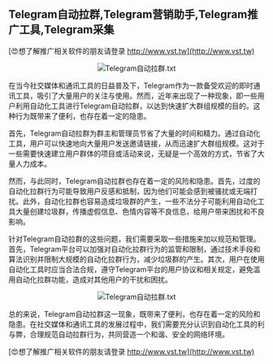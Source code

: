 ## **Telegram自动拉群,Telegram营销助手,Telegram推广工具,Telegram采集**

[😍想了解推广相关软件的朋友请登录 http://www.vst.tw](http://www.vst.tw)

 <center><img src="https://vst.tw/MP4/tuiguang/png/6.png" alt="Telegram自动拉群.txt"></center>

在当今社交媒体和通讯工具的日益普及下，Telegram作为一款备受欢迎的即时通讯工具，吸引了大量用户的关注与使用。然而，近年来出现了一种现象，即一些用户利用自动化工具进行Telegram自动拉群，以达到快速扩大群组规模的目的。这种行为既带来了便利，也存在着一定的隐患。

首先，Telegram自动拉群为群主和管理员节省了大量的时间和精力。通过自动化工具，用户可以快速地向大量用户发送邀请链接，从而迅速扩大群组规模。这对于一些需要快速建立用户群体的项目或活动来说，无疑是一个高效的方式，节省了大量人力成本。

然而，与此同时，Telegram自动拉群也存在着一定的风险和隐患。首先，过度的自动化拉群行为可能导致用户反感和抵制，因为他们可能会感到被骚扰或无端打扰。此外，自动化拉群也容易造成垃圾群的产生，一些不法分子可能利用自动化工具大量创建垃圾群，传播虚假信息、色情内容等不良信息，给用户带来困扰和不良影响。

针对Telegram自动拉群的这些问题，我们需要采取一些措施来加以规范和管理。首先，Telegram平台可以加强对自动化拉群行为的监管和限制，通过技术手段和算法识别并限制大规模的自动化拉群行为，减少垃圾群的产生。其次，用户在使用自动化工具时应当合法合规，遵守Telegram平台的用户协议和相关规定，避免滥用自动化拉群功能，造成对其他用户的干扰和困扰。

 <center><img src="https://vst.tw/MP4/tuiguang/png/5.png" alt="Telegram自动拉群.txt"></center>

总的来说，Telegram自动拉群这一现象，既带来了便利，也存在着一定的风险和隐患。在社交媒体和通讯工具的发展过程中，我们需要充分认识到自动化工具的利与弊，合理规范自动拉群行为，共同营造一个和谐、安全的网络环境。

[😍想了解推广相关软件的朋友请登录 http://www.vst.tw](http://www.vst.tw)




